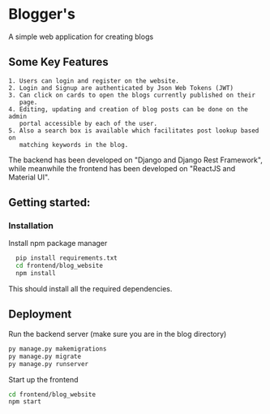 
# Blogger's

A simple web application for creating blogs
## Some Key Features
    1. Users can login and register on the website.
    2. Login and Signup are authenticated by Json Web Tokens (JWT)
    3. Can click on cards to open the blogs currently published on their
       page.
    4. Editing, updating and creation of blog posts can be done on the admin
       portal accessible by each of the user.
    5. Also a search box is available which facilitates post lookup based on
       matching keywords in the blog.
The backend has been developed on "Django and Django Rest Framework", while meanwhile the frontend has been developed on "ReactJS and 
Material UI".

## Getting started:



### Installation

Install npm package manager

```bash
  pip install requirements.txt
  cd frontend/blog_website
  npm install
```
This should install all the required dependencies.

## Deployment

Run the backend server 
(make sure you are in the blog directory)
```bash
py manage.py makemigrations
py manage.py migrate
py manage.py runserver
```

Start up the frontend
```bash
cd frontend/blog_website
npm start
```
